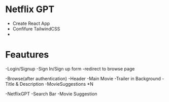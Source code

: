 # Netflix GPT

- Create React App
- Confifure TailwindCSS
-

# Feautures

-Login/Signup
 -Sign In/Sign up form
 -redirect to browse page

-Browse(after authentication)
-Header
-Main Movie
 -Trailer in Background
 -Title & Description
 -MovieSuggestions *N

-NetflixGPT
 -Search Bar
 -Movie Suggestion